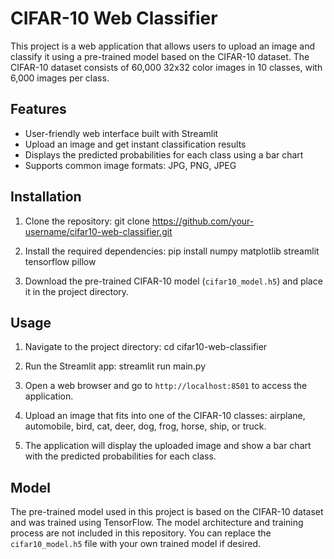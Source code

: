 # CIFAR-10 Web Classifier

This project is a web application that allows users to upload an image and classify it using a pre-trained model based on the CIFAR-10 dataset. The CIFAR-10 dataset consists of 60,000 32x32 color images in 10 classes, with 6,000 images per class.

## Features

- User-friendly web interface built with Streamlit
- Upload an image and get instant classification results
- Displays the predicted probabilities for each class using a bar chart
- Supports common image formats: JPG, PNG, JPEG

## Installation

1. Clone the repository:
git clone https://github.com/your-username/cifar10-web-classifier.git

2. Install the required dependencies:
pip install numpy matplotlib streamlit tensorflow pillow

3. Download the pre-trained CIFAR-10 model (`cifar10_model.h5`) and place it in the project directory.

## Usage

1. Navigate to the project directory:
cd cifar10-web-classifier

2. Run the Streamlit app:
streamlit run main.py

3. Open a web browser and go to `http://localhost:8501` to access the application.

4. Upload an image that fits into one of the CIFAR-10 classes: airplane, automobile, bird, cat, deer, dog, frog, horse, ship, or truck.

5. The application will display the uploaded image and show a bar chart with the predicted probabilities for each class.

## Model

The pre-trained model used in this project is based on the CIFAR-10 dataset and was trained using TensorFlow. The model architecture and training process are not included in this repository. You can replace the `cifar10_model.h5` file with your own trained model if desired.
